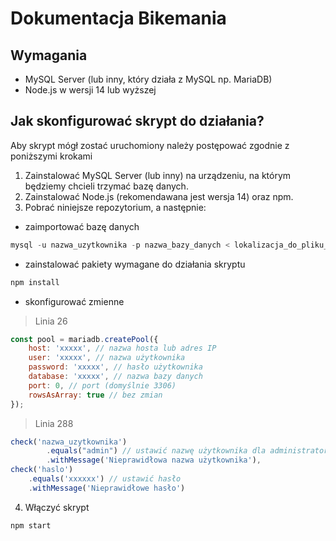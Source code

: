 # Dokumentacja Bikemania
## Wymagania
- MySQL Server (lub inny, który działa z MySQL np. MariaDB)
- Node.js w wersji 14 lub wyższej
## Jak skonfigurować skrypt do działania?
Aby skrypt mógł zostać uruchomiony należy postępować zgodnie z poniższymi krokami

1. Zainstalować MySQL Server (lub inny) na urządzeniu, na którym będziemy chcieli trzymać bazę danych.
2. Zainstalować Node.js (rekomendawana jest wersja 14) oraz npm.
3. Pobrać niniejsze repozytorium, a następnie:
- zaimportować bazę danych
```sql
mysql -u nazwa_uzytkownika -p nazwa_bazy_danych < lokalizacja_do_pliku_sql
```
- zainstalować pakiety wymagane do działania skryptu
```bash
npm install
```
- skonfigurować zmienne
> Linia 26
```javascript
const pool = mariadb.createPool({
    host: 'xxxxx', // nazwa hosta lub adres IP
    user: 'xxxxx', // nazwa użytkownika
    password: 'xxxxx', // hasło użytkownika
    database: 'xxxxx', // nazwa bazy danych
    port: 0, // port (domyślnie 3306)
    rowsAsArray: true // bez zmian
});
```
> Linia 288
```javascript
check('nazwa_uzytkownika')
        .equals("admin") // ustawić nazwę użytkownika dla administratora
        .withMessage('Nieprawidłowa nazwa użytkownika'),
check('haslo')
    .equals('xxxxxx') // ustawić hasło
    .withMessage('Nieprawidłowe hasło')
```
4. Włączyć skrypt
```
npm start
```
